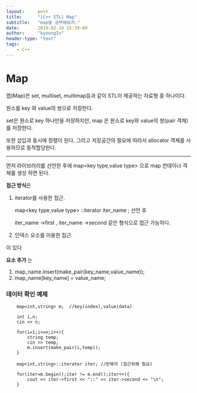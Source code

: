 ```yaml
---
layout:     post
title:      "[C++ STL] Map"
subtitle:   "map을 공부해보자."
date:       2019-02-14 15:39:00
author:     "kyoungIn"
header-type: "text"
tags:
    - C++
---
```


# Map

맵(Map)은 set, multiset, multimap등과 같이 STL이 제공하는 자료형 중 하나이다.

원소를 key 와 value의 쌍으로 저장한다.

set은 원소로 key 하나만을 저장하지만, map 은 원소로 key와 value의 쌍(pair 객체)를 저장한다. 

또한 삽입과 동시에 정렬이 된다.  그리고 저장공간의 필요에 따라서 allocator 객체를 사용하므로 동적할당한다.



---------

먼저 <map> 라이브러리를 선언한 후에  map<key type,value type> 으로 map 컨데이너 객체를 생성 하면 된다.

**접근 방식**은 

1. iterator를 사용한 접근.

   map<key type,value type> ::iterator iter_name ;  선언 후

   iter_name ->first , iter_name ->second 	같은 형식으로 접근 가능하다.

   

2. 인덱스 요소를 이용한 접근.

이 있다

**요소 추가** 는

1. map_name.insert(make_pair(key_name,value_name));
2. map_name[key_name] = value_name;



### 데이터 확인 예제

```F#
	map<int,string> m;  //key(index),value(data)
    
    int i,n;
    cin >> n;
    
    for(i=1;i<=n;i++){
        string temp;
        cin >> temp;
        m.insert(make_pair(i,temp));
    }
   
    map<int,string>::iterator iter; //반복자 (접근위해 필요)
    
    for(iter=m.begin();iter != m.end();iter++){
        cout << iter->first << "::" << iter->second << "\n";
    }
    
```


